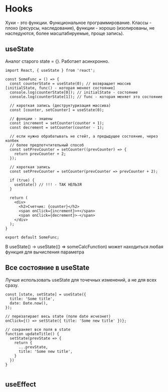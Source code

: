 # Hooks

Хуки - это функции. Функциональное программирование. Классы - плохо (ресурсы, наследование), функции - хорошо (изолированы, не наследуются, более масштабируемые, проще запись).

## useState

Аналог старого state = {}. Работает асинхронно.

```tsx
import React, { useState } from 'react';

const SomeFunc = () => {
  const counterState = useState(0); // возвращает массив [initialState, func() - которая меняет состояние]
  console.log(counterState[0]); // initialState - состояние
  console.log(counterState[1]); // func - которая меняет это состояние

  // короткая запись (деструктуризация массива)
  const [counter, setCounter] = useState(0);

  // функции - экшены
  const increment = setCounter(counter + 1);
  const decrement = setCounter(counter - 1);

  // если нужно обрабатывать не стейт, а предыдущее состояние, через колбек
  // более предпотчтительный способ
  const setPrevCounter = setCounter((prevCounter) => {
    return prevCounter + 2;
  });

  // короткая запись
  const setPrevCounter = setCounter(prevCounter => prevCounter + 2);

  if (true) {
    useState() // !!! - ТАК НЕЛЬЗЯ
  }

  return (
    <div>
      <h2>Счетчик: {counter}</h2>
      <span onClick={increment}>+</span>
      <span onClick={decrement}>-</span>
    </div>
  );
}

export default SomeFunc;
```

В useState() -> useState(() => someCalcFunction) может находиться любая функция для вычисления параметра


## Все состояние в useState

Лучше использовать useState для точечных изменений, а не для всех сразу.

```tsx
const [state, setState] = useState({
  title: 'Some title',
  date: Date.now(),
});

// перезатирает весь state (поле date исчезнет)
onClick={() => setState({ title: 'Some new title' })};

// сохраняет все поля в state
function updateTitle() {
  setState(prevState => {
    return {
      ...prevState,
      title: 'Some new title',
    }
  })
}


```

## useEffect
